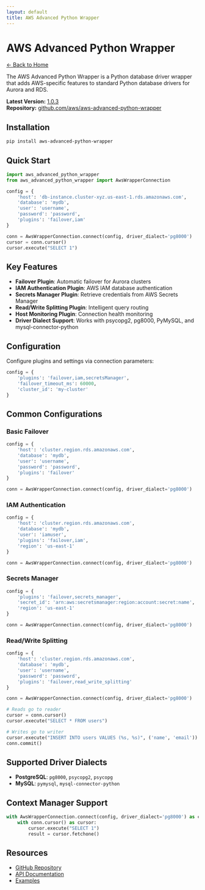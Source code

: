 ```yaml
---
layout: default
title: AWS Advanced Python Wrapper
---
```


# AWS Advanced Python Wrapper

[← Back to Home](/)

The AWS Advanced Python Wrapper is a Python database driver wrapper that adds AWS-specific features to standard Python database drivers for Aurora and RDS.

**Latest Version:** [1.0.3](https://github.com/aws/aws-advanced-python-wrapper/releases/tag/1.0.3)  
**Repository:** [github.com/aws/aws-advanced-python-wrapper](https://github.com/aws/aws-advanced-python-wrapper)

## Installation

```bash
pip install aws-advanced-python-wrapper
```

## Quick Start

```python
import aws_advanced_python_wrapper
from aws_advanced_python_wrapper import AwsWrapperConnection

config = {
    'host': 'db-instance.cluster-xyz.us-east-1.rds.amazonaws.com',
    'database': 'mydb',
    'user': 'username',
    'password': 'password',
    'plugins': 'failover,iam'
}

conn = AwsWrapperConnection.connect(config, driver_dialect='pg8000')
cursor = conn.cursor()
cursor.execute("SELECT 1")
```

## Key Features

- **Failover Plugin**: Automatic failover for Aurora clusters
- **IAM Authentication Plugin**: AWS IAM database authentication
- **Secrets Manager Plugin**: Retrieve credentials from AWS Secrets Manager
- **Read/Write Splitting Plugin**: Intelligent query routing
- **Host Monitoring Plugin**: Connection health monitoring
- **Driver Dialect Support**: Works with psycopg2, pg8000, PyMySQL, and mysql-connector-python

## Configuration

Configure plugins and settings via connection parameters:

```python
config = {
    'plugins': 'failover,iam,secretsManager',
    'failover_timeout_ms': 60000,
    'cluster_id': 'my-cluster'
}
```

## Common Configurations

### Basic Failover

```python
config = {
    'host': 'cluster.region.rds.amazonaws.com',
    'database': 'mydb',
    'user': 'username',
    'password': 'password',
    'plugins': 'failover'
}

conn = AwsWrapperConnection.connect(config, driver_dialect='pg8000')
```

### IAM Authentication

```python
config = {
    'host': 'cluster.region.rds.amazonaws.com',
    'database': 'mydb',
    'user': 'iamuser',
    'plugins': 'failover,iam',
    'region': 'us-east-1'
}

conn = AwsWrapperConnection.connect(config, driver_dialect='pg8000')
```

### Secrets Manager

```python
config = {
    'plugins': 'failover,secrets_manager',
    'secret_id': 'arn:aws:secretsmanager:region:account:secret:name',
    'region': 'us-east-1'
}

conn = AwsWrapperConnection.connect(config, driver_dialect='pg8000')
```

### Read/Write Splitting

```python
config = {
    'host': 'cluster.region.rds.amazonaws.com',
    'database': 'mydb',
    'user': 'username',
    'password': 'password',
    'plugins': 'failover,read_write_splitting'
}

conn = AwsWrapperConnection.connect(config, driver_dialect='pg8000')

# Reads go to reader
cursor = conn.cursor()
cursor.execute("SELECT * FROM users")

# Writes go to writer
cursor.execute("INSERT INTO users VALUES (%s, %s)", ('name', 'email'))
conn.commit()
```

## Supported Driver Dialects

- **PostgreSQL**: `pg8000`, `psycopg2`, `psycopg`
- **MySQL**: `pymysql`, `mysql-connector-python`

## Context Manager Support

```python
with AwsWrapperConnection.connect(config, driver_dialect='pg8000') as conn:
    with conn.cursor() as cursor:
        cursor.execute("SELECT 1")
        result = cursor.fetchone()
```

## Resources

- [GitHub Repository](https://github.com/aws/aws-advanced-python-wrapper)
- [API Documentation](https://github.com/aws/aws-advanced-python-wrapper/tree/main/docs)
- [Examples](https://github.com/aws/aws-advanced-python-wrapper/tree/main/examples)
